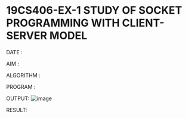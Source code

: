 # 19CS406-EX-1 STUDY OF SOCKET PROGRAMMING WITH CLIENT-SERVER MODEL

DATE :

AIM :


ALGORITHM :




PROGRAM :






OUTPUT:
![image](https://github.com/ajay45d/19CS406-EX-1/assets/134574325/a9311575-3c8b-4ebb-87ee-2f10f06a306c)




RESULT:

